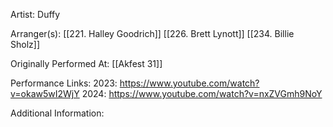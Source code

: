 Artist: Duffy

  

Arranger(s): [[221. Halley Goodrich]] [[226. Brett Lynott]] [[234. Billie Sholz]]

  

Originally Performed At: [[Akfest 31]]

  

Performance Links:
2023: https://www.youtube.com/watch?v=okaw5wI2WjY
2024: https://www.youtube.com/watch?v=nxZVGmh9NoY 

  

Additional Information: